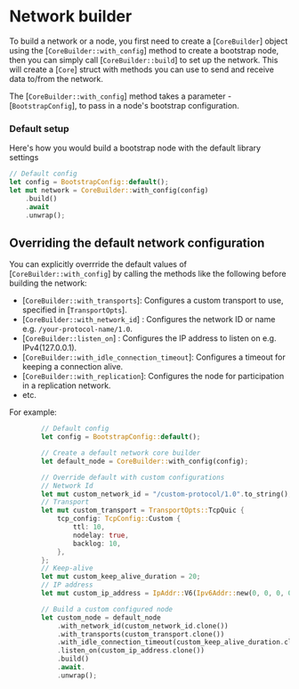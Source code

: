 # Network builder

To build a network or a node, you first need to create a [`CoreBuilder`] object using the [`CoreBuilder::with_config`] method to create a bootstrap node, then you can simply call [`CoreBuilder::build`] to set up the network. This will create a [`Core`] struct with methods you can use to send and receive data to/from the network.

The [`CoreBuilder::with_config`] method takes a parameter - [`BootstrapConfig`], to pass in a node's bootstrap configuration.

### Default setup

Here's how you would build a bootstrap node with the default library settings

```rust
// Default config
let config = BootstrapConfig::default();
let mut network = CoreBuilder::with_config(config)
	.build()
	.await
	.unwrap();
```

## Overriding the default network configuration

You can explicitly overrride the default values of [`CoreBuilder::with_config`] by calling the methods like the following before building the network:

- [`CoreBuilder::with_transports`]: Configures a custom transport to use, specified in [`TransportOpts`].
- [`CoreBuilder::with_network_id`] : Configures the network ID or name e.g. `/your-protocol-name/1.0`.
- [`CoreBuilder::listen_on`] : Configures the IP address to listen on e.g. IPv4(127.0.0.1).
- [`CoreBuilder::with_idle_connection_timeout`]: Configures a timeout for keeping a connection alive.
- [`CoreBuilder::with_replication`]: Configures the node for participation in a replication network.
- etc.

For example: 

```rust
		// Default config
		let config = BootstrapConfig::default();

		// Create a default network core builder
		let default_node = CoreBuilder::with_config(config);

		// Override default with custom configurations
		// Network Id
		let mut custom_network_id = "/custom-protocol/1.0".to_string();		
		// Transport
		let mut custom_transport = TransportOpts::TcpQuic {		
			tcp_config: TcpConfig::Custom {
				ttl: 10,
				nodelay: true,
				backlog: 10,
			},
		};
		// Keep-alive	
		let mut custom_keep_alive_duration = 20;	
		// IP address
		let mut custom_ip_address = IpAddr::V6(Ipv6Addr::new(0, 0, 0, 0, 0, 0, 0, 1));	

		// Build a custom configured node
		let custom_node = default_node
			.with_network_id(custom_network_id.clone())
			.with_transports(custom_transport.clone())
			.with_idle_connection_timeout(custom_keep_alive_duration.clone())
			.listen_on(custom_ip_address.clone())
			.build()
			.await.
			.unwrap();
```